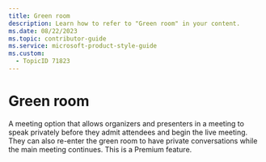 ```yaml
---
title: Green room
description: Learn how to refer to "Green room" in your content.
ms.date: 08/22/2023
ms.topic: contributor-guide
ms.service: microsoft-product-style-guide
ms.custom:
  - TopicID 71823
---
```



# Green room

A meeting option that allows organizers and presenters in a meeting to speak privately before they admit attendees and begin the live meeting. They can also re-enter the green room to have private conversations while the main meeting continues. This is a Premium feature. 

